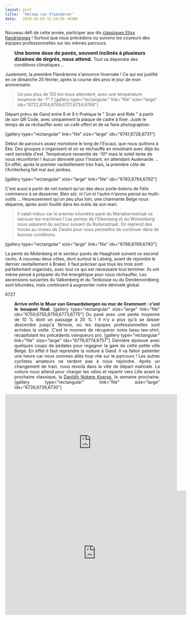 ```yaml
---
layout: post
title:  "Omloop van Vlaanderen"
date:   2018-03-03 12:24:50 +0100
---
```

Nouveau défi de cette année, participer aux dix <a href="http://twomoulins.fr/category/competitions/competitions-velo/classiques-flandriennes/">classiques Etixx flandriennes</a> !
Surtout que nous précédons ou suivons les coureurs des équipes professionnelles sur les mêmes parcours.
<p style="padding-left: 30px;"><strong style="font-size: 12pt;">Une bonne dose de pavés, souvent inclinés à plusieurs dizaines de degrés, nous attend.</strong>
Tout va dépendre des conditions climatiques ...

Justement, la première Flandrienne s'annonce hivernale !
Ce qui est justifié en ce dimanche 25 février, après la course des pros le jour de mon anniversaire.
> Un peu plus de 120 km nous attendent, avec une température moyenne de -1° !!</strong>
[gallery type="rectangular" link="file" size="large" ids="6722,6744,6749,6721,6734,6748"]

Départ prévu de Gand entre 8 et 9 h
Pratique le " Scan and Ride " à partir de son QR Code, avec uniquement la plaque de cadre à fixer.
Juste le temps de se réchauffer avec un café offert et de se faire photographier.

[gallery type="rectangular" link="file" size="large" ids="6741,6728,6731"]

Début de parcours assez monotone le long de l'Escaut, que nous quittons à Eke.
Des groupes s'organisent et on se réchauffe en moulinant avec déjà du vent sensible d'est.
Température ressentie de -10° mais le soleil tente de nous réconforter !
Aucun dénivelé pour l'instant, en attendant Audenarde ...
En effet, après le premier ravitaillement très frais, la première côte de l'Achterberg fait mal aux jambes.

[gallery type="rectangular" size="large" link="file" ids="6783,6794,6792"]

C'est aussi à partir de cet instant qu'un des deux porte-bidons de Félix commence à se desserrer.
Bien sûr, ni l'un ni l'autre n'avons pensé au multi-outils ...
Heureusement qu'un peu plus loin, une charmante Belge nous dépanne, après avoir fouillé dans les outils de son mari.
> Il valait mieux car le premier kilomètre pavé du Mariaborrestraat va secouer les machines !</strong>
Les pentes de l'Eikenberg et du Wolvenberg nous séparent du secteur suivant du Ruitersstraat.
On reprend des forces au niveau de Zwalm pour nous permettre de continuer dans de bonnes conditions.

[gallery type="rectangular" size="large" link="file" ids="6788,6769,6740"]

La pente du Molenberg et le secteur pavés de Haaghoek suivent ce second ravito.
A  nouveau deux côtes, dont surtout le Leberg, avant de rejoindre le dernier ravitaillement à Brakel.
Il faut préciser que tous les trois sont parfaitement organisés, avec tout ce qui est nécessaire tout terminer.
Ils ont même pensé à préparer du thé énergétique pour nous réchauffer.
Les ascensions suivantes du Valkenberg et du Tenbosse ou du Denderoordberg sont bitumées, mais continuent à augmenter notre dénivelé global.


6727
<p style="padding-left: 30px; text-align: justify;"><strong>Arrive enfin le Muur van Geraardsbergen ou mur de Grammont : c'est le bouquet final.</strong>
[gallery type="rectangular" size="large" link="file" ids="6750,6755,6756,6773,6775"]
Du pavé avec une pente moyenne de 10 % dont un passage à 20 % !
Il n'y a plus qu'à se laisser descendre jusqu'à Ninove, où les équipes professionnelles sont arrivées la veille.
C'est le moment de récupérer notre beau tee-shirt, récapitulant les précédents vainqueurs pro.
[gallery type="rectangular" link="file" size="large" ids="6776,6774,6757"]
Dernière épreuve avec quelques coups de pédales pour regagner la gare de cette petite ville Belge.
En effet il faut reprendre la voiture à Gand.
Il va falloir patienter une heure car nous sommes allés trop vite sur le parcours !
Les autres cyclistes amateurs ne tardent pas à nous rejoindre.
Après un changement de train, nous revoilà dans la ville de départ matinale.
La voiture nous attend pour charger les vélos et repartir vers Lille avant la prochaine classique, la <a href="http://twomoulins.fr/danilith-nokere-koerse/">Danilith Nokere Koerse</a>, la semaine prochaine.
[gallery type="rectangular" link="file" size="large" ids="6739,6726,6730"]

<center><iframe src="https://www.youtube.com/embed/iAebG28oc20" width="560" height="315" frameborder="0" allowfullscreen="allowfullscreen"></iframe></center>

<center><iframe src="https://www.strava.com/activities/1425917052/embed/3b798e93062aa910236312cd54c5bd9c8f9b276c" width="590" height="405" frameborder="0" scrolling="no" data-mce-fragment="1"></iframe></center>